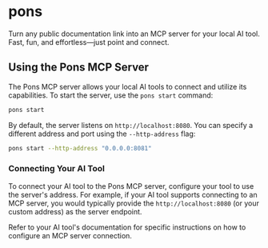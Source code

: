 # pons
Turn any public documentation link into an MCP server for your local AI tool. Fast, fun, and effortless—just point and connect.

## Using the Pons MCP Server

The Pons MCP server allows your local AI tools to connect and utilize its capabilities. To start the server, use the `pons start` command:

```bash
pons start
```

By default, the server listens on `http://localhost:8080`. You can specify a different address and port using the `--http-address` flag:

```bash
pons start --http-address "0.0.0.0:8081"
```

### Connecting Your AI Tool

To connect your AI tool to the Pons MCP server, configure your tool to use the server's address. For example, if your AI tool supports connecting to an MCP server, you would typically provide the `http://localhost:8080` (or your custom address) as the server endpoint.

Refer to your AI tool's documentation for specific instructions on how to configure an MCP server connection.
